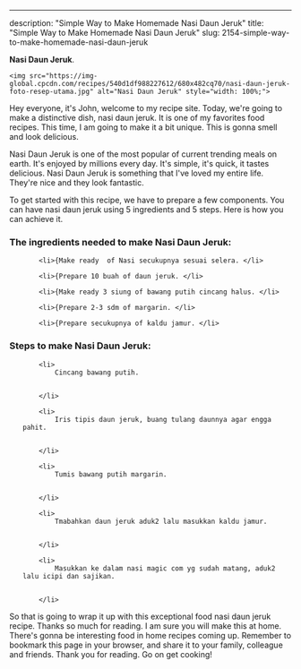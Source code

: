 ---
description: "Simple Way to Make Homemade Nasi Daun Jeruk"
title: "Simple Way to Make Homemade Nasi Daun Jeruk"
slug: 2154-simple-way-to-make-homemade-nasi-daun-jeruk

<p>
	<strong>Nasi Daun Jeruk</strong>. 
	
</p>
<p>
	
	<img src="https://img-global.cpcdn.com/recipes/540d1df988227612/680x482cq70/nasi-daun-jeruk-foto-resep-utama.jpg" alt="Nasi Daun Jeruk" style="width: 100%;">
	
	
</p>
<p>
	Hey everyone, it's John, welcome to my recipe site. Today, we're going to make a distinctive dish, nasi daun jeruk. It is one of my favorites food recipes. This time, I am going to make it a bit unique. This is gonna smell and look delicious.
</p>
	
<p>
	
</p>
<p>
	Nasi Daun Jeruk is one of the most popular of current trending meals on earth. It's enjoyed by millions every day. It's simple, it's quick, it tastes delicious. Nasi Daun Jeruk is something that I've loved my entire life. They're nice and they look fantastic.
</p>

<p>
To get started with this recipe, we have to prepare a few components. You can have nasi daun jeruk using 5 ingredients and 5 steps. Here is how you can achieve it.
</p>

<h3>The ingredients needed to make Nasi Daun Jeruk:</h3>

<ol>
	
		<li>{Make ready  of Nasi secukupnya sesuai selera. </li>
	
		<li>{Prepare 10 buah of daun jeruk. </li>
	
		<li>{Make ready 3 siung of bawang putih cincang halus. </li>
	
		<li>{Prepare 2-3 sdm of margarin. </li>
	
		<li>{Prepare secukupnya of kaldu jamur. </li>
	
</ol>
<p>
	
</p>

<h3>Steps to make Nasi Daun Jeruk:</h3>

<ol>
	
		<li>
			Cincang bawang putih.
			
			
		</li>
	
		<li>
			Iris tipis daun jeruk, buang tulang daunnya agar engga pahit.
			
			
		</li>
	
		<li>
			Tumis bawang putih margarin.
			
			
		</li>
	
		<li>
			Tmabahkan daun jeruk aduk2 lalu masukkan kaldu jamur.
			
			
		</li>
	
		<li>
			Masukkan ke dalam nasi magic com yg sudah matang, aduk2 lalu icipi dan sajikan.
			
			
		</li>
	
</ol>

<p>
	
</p>

<p>
	So that is going to wrap it up with this exceptional food nasi daun jeruk recipe. Thanks so much for reading. I am sure you will make this at home. There's gonna be interesting food in home recipes coming up. Remember to bookmark this page in your browser, and share it to your family, colleague and friends. Thank you for reading. Go on get cooking!
</p>
